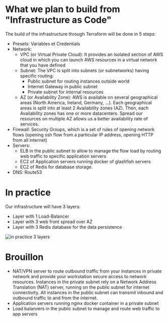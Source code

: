 # What we plan to build from "Infrastructure as Code"

The build of the infrastructure through Terraform will be done in 5 steps:
- Presets: Variables et Credentials
- Network:
  - VPC (or Virtual Private Cloud): It provides an isolated section of AWS cloud in which you can launch AWS resources in a virtual network that you have defined 
  - Subnet:
    The VPC is split into subnets (or subnetworks) having specific routing:
    - Public subnet for routing instances outside world
    - Internet Gateway in public subnet
    - Private subnet for internal resources
  - AZ (or Availability Zone): AWS is available on several geographical areas (North America, Ireland, Germany, ...). Each geographical areas is split into at least 2 Availability zones (AZ). Then, each Availability zones has one or more datacenters. Spread our resources on multiple AZ allows us a better availability rate of services.
- Firewall: Security Groups, which is a set of rules of opening network flows (opening ssh flow from a particular IP address, opening HTTP from all internet)
- Servers: 
  - ELB in the public subnet to allow to manage the flow load by routing web traffic to specific application servers
  - EC2 of Application servers running docker of glashfish servers
  - EC2 of Redis for database storage. 
- DNS: Route53

# In practice

Our infrastructure will have 3 layers:
- Layer with 1 Load-Balancer
- Layer with 3 web front spread over AZ
- Layer with 3 Redis database for the data persistence

![in practice 3 layers](https://images.ctfassets.net/95wnqgvmhlea/27OOMHHFpaEUssc4GcEamq/3438f8c802e5faba3a5e244a843d1afb/architecture_skynet.png?fm=png)


# Brouillon

- NAT/VPN server to route outbound traffic from your instances in private network
and provide your workstation secure access to network resources. Instances in the private subnet rely on a Network Address Translation (NAT) server, running on the public subnet for internet connectivity. All instances in the public subnet can transmit inbound and outbound traffic to and from the internet.
- Application servers running nginx docker container in a private subnet
- Load balanvers in the public subnet to manage and route web traffic to app servers
